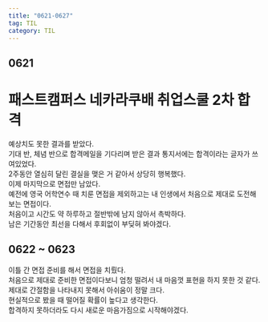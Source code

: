 ```yaml
---
title: "0621-0627"
tag: TIL
category: TIL
---
```

## 0621
# 패스트캠퍼스 네카라쿠배 취업스쿨 2차 합격



예상치도 못한 결과를 받았다.  
기대 반, 체념 반으로 합격메일을 기다리며 받은 결과 통지서에는 합격이라는 글자가 쓰여있었다.  
2주동안 열심히 달린 결실을 맺은 거 같아서 상당히 행복했다.  
이제 마지막으로 면접만 남았다.  
예전에 영국 어학연수 때 치룬 면접을 제외하고는 내 인생에서 처음으로 제대로 도전해보는 면접이다.  
처음이고 시간도 약 하루하고 절반밖에 남지 않아서 촉박하다.  
남은 기간동안 최선을 다해서 후회없이 부딪혀 봐야겠다.

## 0622 ~ 0623
이틀 간 면접 준비를 해서 면접을 치뤘다.  
처음으로 제대로 준비한 면접이다보니 엄청 떨려서 내 마음껏 표현을 하지 못한 것 같다.  
제대로 간절함을 나타내지 못해서 아쉬움이 정말 크다.  
현실적으로 봤을 때 떨어질 확률이 높다고 생각한다.  
합격하지 못하더라도 다시 새로운 마음가짐으로 시작해야겠다.  
